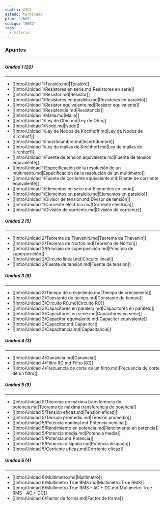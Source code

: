 ```yaml
---
cuatri: 22C2
estado: terminado
plan: "2009"
codigo: "8602"
tags:
  - materia
---
```

### Apuntes 
---
##### Unidad 1 (20)
---
* [[intro/Unidad 1/Tensión.md|Tensión]]
* [[intro/Unidad 1/Resistores en serie.md|Resistores en serie]]
* [[intro/Unidad 1/Resistor.md|Resistor]]
* [[intro/Unidad 1/Resistores en paralelo.md|Resistores en paralelo]]
* [[intro/Unidad 1/Resistor equivalente.md|Resistor equivalente]]
* [[intro/Unidad 1/Resistencia.md|Resistencia]]
* [[intro/Unidad 1/Malla.md|Malla]]
* [[intro/Unidad 1/Ley de Ohm.md|Ley de Ohm]]
* [[intro/Unidad 1/Nodo.md|Nodo]]
* [[intro/Unidad 1/Ley de Nodos de Kirchhoff.md|Ley de Nodos de Kirchhoff]]
* [[intro/Unidad 1/Incertidumbre.md|Incertidumbre]]
* [[intro/Unidad 1/Ley de mallas de Kirchhoff.md|Ley de mallas de Kirchhoff]]
* [[intro/Unidad 1/Fuente de tensión equivalente.md|Fuente de tensión equivalente]]
* [[intro/Unidad 1/Especificación de la resolución de un multímetro.md|Especificación de la resolución de un multímetro]]
* [[intro/Unidad 1/Fuente de corriente equivalente.md|Fuente de corriente equivalente]]
* [[intro/Unidad 1/Elementos en serie.md|Elementos en serie]]
* [[intro/Unidad 1/Elementos en paralelo.md|Elementos en paralelo]]
* [[intro/Unidad 1/Divisor de tensión.md|Divisor de tensión]]
* [[intro/Unidad 1/Corriente eléctrica.md|Corriente eléctrica]]
* [[intro/Unidad 1/División de corriente.md|División de corriente]]

##### Unidad 2 (5)
---
* [[intro/Unidad 2/Teorema de Thevenin.md|Teorema de Thevenin]]
* [[intro/Unidad 2/Teorema de Norton.md|Teorema de Norton]]
* [[intro/Unidad 2/Principio de superposición.md|Principio de superposición]]
* [[intro/Unidad 2/Circuito lineal.md|Circuito lineal]]
* [[intro/Unidad 2/Fuente de tensión.md|Fuente de tensión]]

##### Unidad 3 (8)
---
* [[intro/Unidad 3/Tiempo de crecimiento.md|Tiempo de crecimiento]]
* [[intro/Unidad 3/Constante de tiempo.md|Constante de tiempo]]
* [[intro/Unidad 3/Circuito RC.md|Circuito RC]]
* [[intro/Unidad 3/Capacitores en paralelo.md|Capacitores en paralelo]]
* [[intro/Unidad 3/Capacitores en serie.md|Capacitores en serie]]
* [[intro/Unidad 3/Capacitor equivalente.md|Capacitor equivalente]]
* [[intro/Unidad 3/Capacitor.md|Capacitor]]
* [[intro/Unidad 3/Capacitancia.md|Capacitancia]]

##### Unidad 4 (3)
---
* [[intro/Unidad 4/Ganancia.md|Ganancia]]
* [[intro/Unidad 4/Filtro RC.md|Filtro RC]]
* [[intro/Unidad 4/Frecuencia de corte de un filtro.md|Frecuencia de corte de un filtro]]

##### Unidad 5 (9)
---
* [[intro/Unidad 5/Teorema de máxima transferencia de potencia.md|Teorema de máxima transferencia de potencia]]
* [[intro/Unidad 5/Tensión eficaz.md|Tensión eficaz]]
* [[intro/Unidad 5/Tension promedio.md|Tension promedio]]
* [[intro/Unidad 5/Potencia nominal.md|Potencia nominal]]
* [[intro/Unidad 5/Rendimiento en potencia.md|Rendimiento en potencia]]
* [[intro/Unidad 5/Potencia media.md|Potencia media]]
* [[intro/Unidad 5/Potencia.md|Potencia]]
* [[intro/Unidad 5/Potencia disipada.md|Potencia disipada]]
* [[intro/Unidad 5/Corriente eficaz.md|Corriente eficaz]]

##### Unidad 6 (4)
---
* [[intro/Unidad 6/Multímetro.md|Multímetro]]
* [[intro/Unidad 6/Multimetro True RMS.md|Multimetro True RMS]]
* [[intro/Unidad 6/Multimetro True RMS - AC + DC.md|Multimetro True RMS - AC + DC]]
* [[intro/Unidad 6/Factor de forma.md|Factor de forma]]

